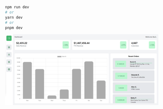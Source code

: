 ```bash
npm run dev
# or
yarn dev
# or
pnpm dev
```

![1682978155810](image/README/1682978155810.png)

